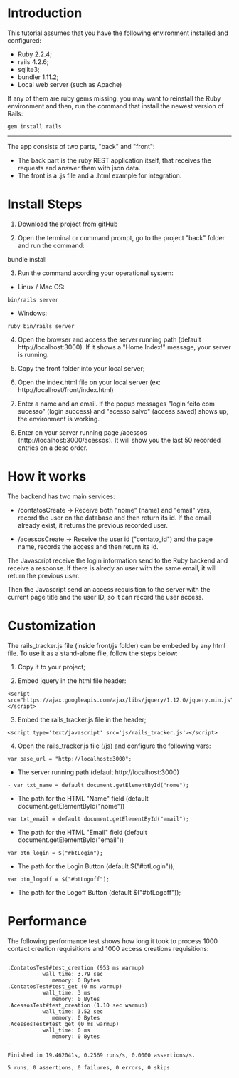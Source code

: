 Introduction
===================

This tutorial assumes that you have the following environment installed and configured:

- Ruby 2.2.4;
- rails 4.2.6;
- sqlite3;
- bundler 1.11.2;
- Local web server (such as Apache)

If any of them are ruby gems missing, you may want to reinstall the Ruby environment and then, run the command that install the newest version of Rails:

```
gem install rails
```
-----------


The app consists of two parts, "back" and "front":

- The back part is the ruby REST application itself, that receives the requests and answer them with json data. 
- The front is a .js file and a .html example for integration.


Install Steps
===================

1) Download the project from gitHub

2) Open the terminal or command prompt, go to the project "back" folder and run the command:

bundle install

3) Run the command acording your operational system:

- Linux / Mac OS: 

```
bin/rails server
```
- Windows:

```
ruby bin/rails server
```

4) Open the browser and access the server running path (default http://localhost:3000). If it shows a "Home Index!" message, your server is running.

5) Copy the front folder into your local server;

6) Open the index.html file on your local server (ex: http://localhost/front/index.html)

6) Enter a name and an email. If the popup messages "login feito com sucesso" (login success) and "acesso salvo" (access saved) shows up, the environment is working.

7) Enter on your server running page /acessos (http://localhost:3000/acessos). It will show you the last 50 recorded entries on a desc order.

How it works
===================

The backend has two main services:

- /contatosCreate -> Receive both "nome" (name) and "email" vars, record the user on the database and then return its id. If the email already exist, it returns the previous recorded user.

- /acessosCreate -> Receive the user id ("contato_id") and the page name, records the access and then return its id.

The Javascript receive the login information send to the Ruby backend and receive a response. If there is alredy an user with the same email, it will return the previous user.

Then the Javascript send an access requisition to the server with the current page title and the user ID, so it can record the user access.

Customization
===================

The rails_tracker.js file (inside front/js folder) can be embeded by any html file. To use it as a stand-alone file, follow the steps below:

1) Copy it to your project;

2) Embed jquery in the html file header:

```
<script  src="https://ajax.googleapis.com/ajax/libs/jquery/1.12.0/jquery.min.js"></script>
```

3) Embed the rails_tracker.js file in the header;

```
<script type='text/javascript' src='js/rails_tracker.js'></script>
```

4) Open the rails_tracker.js file (/js) and configure the following vars:

```
var base_url = "http://localhost:3000";
```
- The server running path (default http://localhost:3000)

```
- var txt_name = default document.getElementById("nome");
```
- The path for the HTML "Name" field (default document.getElementById("nome"))

```
var txt_email = default document.getElementById("email");
```
- The path for the HTML "Email" field (default document.getElementById("email"))

```
var btn_login = $("#btLogin");
```
- The path for the Login Button (default $("#btLogin"));

```
var btn_logoff = $("#btLogoff");
```
- The path for the Logoff Button (default $("#btLogoff"));


Performance
===================

The following performance test shows how long it took to process 1000 contact creation requisitions and 1000 access creations requisitions:

```

.ContatosTest#test_creation (953 ms warmup)
           wall_time: 3.79 sec
              memory: 0 Bytes
.ContatosTest#test_get (0 ms warmup)
           wall_time: 3 ms
              memory: 0 Bytes
.AcessosTest#test_creation (1.10 sec warmup)
           wall_time: 3.52 sec
              memory: 0 Bytes
.AcessosTest#test_get (0 ms warmup)
           wall_time: 0 ms
              memory: 0 Bytes
.

Finished in 19.462041s, 0.2569 runs/s, 0.0000 assertions/s.

5 runs, 0 assertions, 0 failures, 0 errors, 0 skips
```